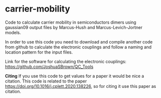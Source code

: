 # carrier-mobility
Code to calculate carrier mobility in semiconductors dimers using gaussian09 output files by Marcus-Hush and Marcus-Levich-Jortner models.

In order to use this code you need to download and compile another code from github to calculate the electronic couplings and follow a naming and location pattern for the input files.

Link for the software for calculating the electronic couplings: https://github.com/JoshuaSBrown/QC_Tools

**Citing**
If you use this code to get values for a paper it would be nice a citation. This code is related to the paper https://doi.org/10.1016/j.cplett.2020.138226, so for citing it use this paper as citation.
